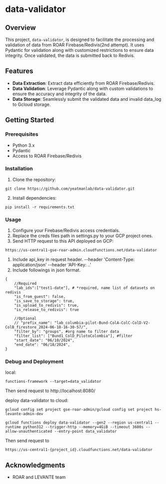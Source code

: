 # data-validator

## Overview

This project, `data-validator`, is designed to facilitate the processing and validation of data from ROAR Firebase/Redivis(2nd attempt). 
It uses Pydantic for validation along with customized restrictions to ensure data integrity. 
Once validated, the data is submitted back to Redivis.

## Features

- **Data Extraction**: Extract data efficiently from ROAR Firebase/Redivis.
- **Data Validation**: Leverage Pydantic along with custom validations to ensure the accuracy and integrity of the data.
- **Data Storage**: Seamlessly submit the validated data and invalid data_log to Gcloud storage.

## Getting Started

### Prerequisites

- Python 3.x
- Pydantic
- Access to ROAR Firebase/Redivis

### Installation

1. Clone the repository:
```
git clone https://github.com/yeatmanlab/data-validator.git
```
2. Install dependencies:
```
pip install -r requirements.txt
```
### Usage

1. Configure your Firebase/Redivis access credentials.
2. Replace the creds files path in settings.py to your GCP project ones.
3. Send HTTP request to this API deployed on GCP:
```angular2html
https://us-central1-gse-roar-admin.cloudfunctions.net/data-validator
```
1. Include api_key in request header.
    --header 'Content-Type: application/json' 
    --header 'API-Key: ..'
2. Include followings in json format. 
```
{
    //Required
    "lab_ids":["test1-date"], # *required, name list of datasets on redivis
    "is_from_guest": false,
    "is_save_to_storage": true,
    "is_upload_to_redivis": true,
    "is_release_to_redivis": true
    
    //Optional
    // "prefix_name": "lab_columbia-pilot-Bund-ColA-ColC-ColD-V2-ColB_firestore_2024-06-18-16-30-57/",
    "filter_by": "groups", #org name to filter data
    "filter_list": ["Bund1_ColD_PilotoColombia"], #filter 
    "start_date": "06/10/2024",
    "end_date": "06/18/2024",
}
```
### Debug and Deployment

local: 
```
functions-framework --target=data_validator 
```
Then send request to http://localhost:8080/

deploy data-validator to cloud:
```
gcloud config set project gse-roar-admin/gcloud config set project hs-levante-admin-dev

gcloud functions deploy data-validator --gen2 --region us-central1 --runtime python312 --trigger-http --memory=4GiB --timeout 3600s --allow-unauthenticated --entry-point data_validator
```
Then send request to
```
https://us-central1-{project_id}.cloudfunctions.net/data-validator
```

## Acknowledgments

- ROAR and LEVANTE team
